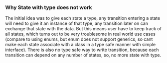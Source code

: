 ### Why State with type does not work
The initial idea was to give each state a type, any transition entering a state will need to give it an instance of that type, any transition later on can exchange that state with the data.
But this means user have to keep track of all states, which turns out to be very troublesome in real world use cases (compare to using enums, but enum does not support generics, so cant make each state associate with a class in a type safe manner with simple interface).
There is also no type safe way to write transition, because each transition can depend on any number of states, so, no more state with type. 